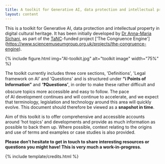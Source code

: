 ```yaml
---
title: A toolkit for Generative AI, data protection and intellectual property in digital cultural heritage 
layout: content
---
```


This is a toolkit for Generative AI, data protection and intellectual property in digital cultural heritage. It has been initially developed by [Dr Anna-Maria Sichani](amsichani.github.io), as part of the [TaNC](https://www.nationalcollection.org.uk)-funded project ['The Congruence Engine'] (https://www.sciencemuseumgroup.org.uk/projects/the-congruence-engine). 

{% include figure.html img="AI-toolkit.jpg" alt="toolkit image"  width="75%" %}

The toolkit currently includes three core sections, 'Definitions', 'Legal framework on AI' and 'Questions' and is structured under **“ℹ️ Points of Information”** and **‘❓Questions’**, in order to make these rather difficult and obscure topics more accessible and easy to follow. The pace of AI development continues and will continue to accelerate, and we expect that terminology, legislation and technology around this area will quickly evolve. This document should therefore be viewed as a **snapshot in time**.

Aim of this toolkit is to offer comprehensive and accessible accounts around ‘hot topics’ and developments and provide as much information as possible to back them up. Where possible, context relating to the origins and use of terms and examples or case studies is also provided. 

**Please don’t hesitate to get in touch to share interesting resources or questions you might have! This is very much a work-in-progress.**


{% include template/credits.html %}
